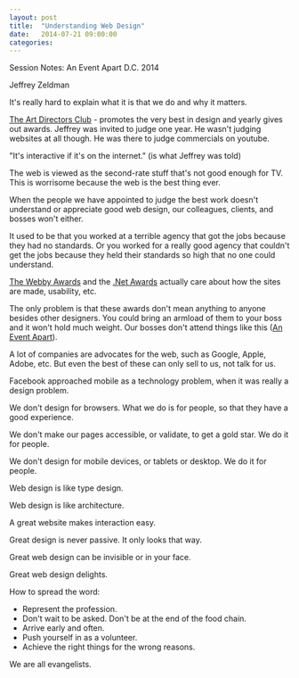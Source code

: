 ```yaml
---
layout: post
title:  "Understanding Web Design"
date:   2014-07-21 09:00:00
categories:
---
```


Session Notes: An Event Apart D.C. 2014


Jeffrey Zeldman


It's really hard to explain what it is that we do and why it matters.

[The Art Directors Club](http://adcglobal.org/) - promotes the very best in design and yearly gives out awards. Jeffrey was invited to judge one year. He wasn't judging websites at all though. He was there to judge commercials on youtube.

"It's interactive if it's on the internet." (is what Jeffrey was told)

The web is viewed as the second-rate stuff that's not good enough for TV. This is worrisome because the web is the best thing ever.

When the people we have appointed to judge the best work doesn't understand or appreciate good web design, our colleagues, clients, and bosses won't either.

It used to be that you worked at a terrible agency that got the jobs because they had no standards. Or you worked for a really good agency that couldn't get the jobs because they held their standards so high that no one could understand.

[The Webby Awards](http://www.webbyawards.com/) and the [.Net Awards](https://thenetawards.com/) actually care about how the sites are made, usability, etc.

The only problem is that these awards don't mean anything to anyone besides other designers. You could bring an armload of them to your boss and it won't hold much weight. Our bosses don't attend things like this ([An Event Apart](http://www.aneventapart.com)).

A lot of companies are advocates for the web, such as Google, Apple, Adobe, etc. But even the best of these can only sell to us, not talk for us.

Facebook approached mobile as a technology problem, when it was really a design problem.

We don't design for browsers. What we do is for people, so that they have a good experience.

We don't make our pages accessible, or validate, to get a gold star. We do it for people.

We don't design for mobile devices, or tablets or desktop. We do it for people.

Web design is like type design.

Web design is like architecture.

A great website makes interaction easy.

Great design is never passive. It only looks that way.

Great web design can be invisible or in your face.

Great web design delights.

How to spread the word:

- Represent the profession.
- Don't wait to be asked. Don't be at the end of the food chain.
- Arrive early and often.
- Push yourself in as a volunteer.
- Achieve the right things for the wrong reasons.

We are all evangelists.